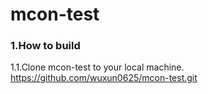 mcon-test
=====================================
### <b>1.How to build</b>
1.1.Clone mcon-test to your local machine.<br>
    https://github.com/wuxun0625/mcon-test.git
